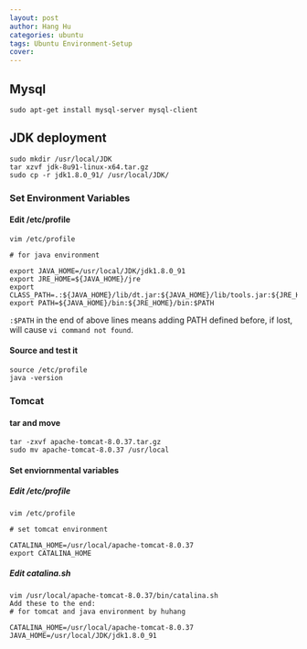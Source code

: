 ```yaml
---
layout: post
author: Hang Hu
categories: ubuntu
tags: Ubuntu Environment-Setup 
cover: 
---
```


## Mysql

```
sudo apt-get install mysql-server mysql-client
```
## JDK deployment

```
sudo mkdir /usr/local/JDK
tar xzvf jdk-8u91-linux-x64.tar.gz
sudo cp -r jdk1.8.0_91/ /usr/local/JDK/
```
### Set Environment Variables

#### Edit /etc/profile

```
vim /etc/profile
```
```
# for java environment

export JAVA_HOME=/usr/local/JDK/jdk1.8.0_91
export JRE_HOME=${JAVA_HOME}/jre
export CLASS_PATH=.:${JAVA_HOME}/lib/dt.jar:${JAVA_HOME}/lib/tools.jar:${JRE_HOME}/lib:$CLASSPATH
export PATH=${JAVA_HOME}/bin:${JRE_HOME}/bin:$PATH
```
`:$PATH` in the end of above lines means adding PATH defined before, if lost, will cause `vi command not found`.
#### Source and test it

```
source /etc/profile 
java -version 
```
### Tomcat

#### tar and move

```
tar -zxvf apache-tomcat-8.0.37.tar.gz
sudo mv apache-tomcat-8.0.37 /usr/local
```
#### Set enviornmental variables

##### Edit /etc/profile

```
vim /etc/profile
```
```
# set tomcat environment

CATALINA_HOME=/usr/local/apache-tomcat-8.0.37
export CATALINA_HOME
```
##### Edit catalina.sh

```
vim /usr/local/apache-tomcat-8.0.37/bin/catalina.sh
Add these to the end:
# for tomcat and java environment by huhang                                  

CATALINA_HOME=/usr/local/apache-tomcat-8.0.37
JAVA_HOME=/usr/local/JDK/jdk1.8.0_91
```
